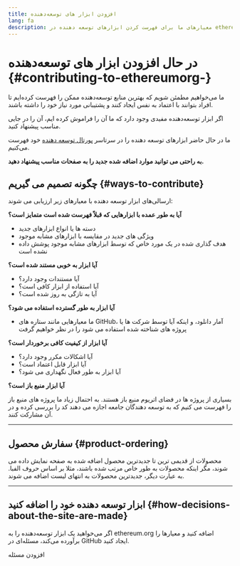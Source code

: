 ```yaml
---
title: افزودن ابزار های توسعه‌دهنده
lang: fa
description: معیارهای ما برای فهرست کردن ابزارهای توسعه دهنده در ethereum.org
---
```


# در حال افزودن ابزار های توسعه‌دهنده {#contributing-to-ethereumorg-}

ما می‌خواهیم مطمئن شویم که بهترین منابع توسعه‌دهنده ممکن را فهرست کرده‌ایم تا افراد بتوانند با اعتماد به نفس ایجاد کنند و پشتیبانی مورد نیاز خود را داشته باشند.

اگر ابزار توسعه‌دهنده مفیدی وجود دارد که ما آن را فراموش کرده ایم، آن را در جایی مناسب پیشنهاد کنید.

ما در حال حاضر ابزارهای توسعه دهنده را در سرتاسر [پورتال توسعه دهنده](/developers/) خود فهرست می‌کنیم.

**به راحتی می توانید موارد اضافه شده جدید را به صفحات مناسب پیشنهاد دهید.**

## چگونه تصمیم می گیریم {#ways-to-contribute}

ارسالی‌های ابزار توسعه دهنده با معیارهای زیر ارزیابی می شوند:

**آیا به طور عمده با ابزارهایی که قبلاً فهرست شده است متمایز است؟**

- دسته ها یا انواع ابزارهای جدید
- ویژگی های جدید در مقایسه با ابزارهای مشابه موجود
- هدف گذاری شده در یک مورد خاص که توسط ابزارهای مشابه موجود پوشش داده نشده است

**آیا ابزار به خوبی مستند شده است؟**

- آیا مستندات وجود دارد؟
- آیا استفاده از ابزار کافی است؟
- آیا به تازگی به روز شده است؟

**آیا ابزار به طور گسترده استفاده می شود؟**

- ما معیارهایی مانند ستاره های GitHub، آمار دانلود، و اینکه آیا توسط شرکت ها یا پروژه های شناخته شده استفاده می شود را در نظر خواهیم گرفت

**آیا ابزار از کیفیت کافی برخوردار است؟**

- آیا اشکالات مکرر وجود دارد؟
- آیا ابزار قابل اعتماد است؟
- آیا ابزار به طور فعال نگهداری می شود؟

**آیا ابزار منبع باز است؟**

بسیاری از پروژه ها در فضای اتریوم منبع باز هستند. به احتمال زیاد ما پروژه های منبع باز را فهرست می کنیم که به توسعه دهندگان جامعه اجازه می دهند کد را بررسی کرده و در آن مشارکت کنند.

---

## سفارش محصول {#product-ordering}

محصولات از قدیمی ترین تا جدیدترین محصول اضافه شده به صفحه نمایش داده می شوند، مگر اینکه محصولات به طور خاص مرتب شده باشند، مثلا بر اساس حروف الفبا. به عبارت دیگر، جدیدترین محصولات به انتهای لیست اضافه می شوند.

---

## ابزار توسعه دهنده خود را اضافه کنید {#how-decisions-about-the-site-are-made}

اگر می‌خواهید یک ابزار توسعه‌دهنده را به ethereum.org اضافه کنید و معیارها را برآورده می‌کند، مسئله‌ای در GitHub ایجاد کنید.

<ButtonLink href="https://github.com/ethereum/ethereum-org-website/issues/new?assignees=&labels=feature+%3Asparkles%3A%2Ccontent+%3Afountain_pen%3A&template=suggest_dev_tool.yaml">
  افزودن مسئله
</ButtonLink>
